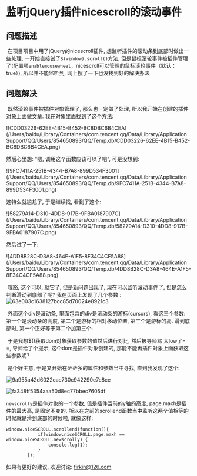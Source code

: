 # 监听jQuery插件nicescroll的滚动事件

## 问题描述

​	在项目项目中用了jQuery的nicescroll插件, 想监听插件的滚动条到底部时做出一些处理, 一开始直接试了`$(window).scroll()`方法, 但是鼠标滚轮事件被插件管理了(配置项`enablemousewheel`，nicescroll可以管理的鼠标滚轮事件（默认：true）), 所以并不能监听到, 网上搜了一下也没找到好的解决办法

## 问题解决

​	既然滚轮事件被插件对象管理了, 那么也一定做了处理, 所以我开始在创建的插件对象上面做文章. 我在对象里面找到了这个方法:

![CDD03226-62EE-4B15-B452-BC8DBC6B4CEA](/Users/baidu/Library/Containers/com.tencent.qq/Data/Library/Application Support/QQ/Users/854650893/QQ/Temp.db/CDD03226-62EE-4B15-B452-BC8DBC6B4CEA.png)

然后心里想: "嗯, 调用这个函数应该可以了吧", 可是没想到: 

![9FC7411A-251B-4344-B7A8-899D534F3001](/Users/baidu/Library/Containers/com.tencent.qq/Data/Library/Application Support/QQ/Users/854650893/QQ/Temp.db/9FC7411A-251B-4344-B7A8-899D534F3001.png)

这特么就尴尬了, 于是继续找, 看到了这个:

 ![58279A14-D310-4DD8-917B-9FBA0187907C](/Users/baidu/Library/Containers/com.tencent.qq/Data/Library/Application Support/QQ/Users/854650893/QQ/Temp.db/58279A14-D310-4DD8-917B-9FBA0187907C.png)

然后试了一下:

![4DD8B28C-D3A8-464E-A1F5-8F34C4CF5A88](/Users/baidu/Library/Containers/com.tencent.qq/Data/Library/Application Support/QQ/Users/854650893/QQ/Temp.db/4DD8B28C-D3A8-464E-A1F5-8F34C4CF5A88.png)

​	哦豁, 这个可以, 就它了, 但是新问题出现了, 现在可以监听滚动事件了, 但是怎么判断滑动到底部了呢? 我在页面上发现了几个参数 :![63e003c1638127bcc85d70024e8921c3](/Users/baidu/Library/Caches/BaiduMacHi/Share/images/63e003c1638127bcc85d70024e8921c3.png)

​	外面这个div是滚动条, 里面包含的div是滚动条的游标(cursors), 看这三个参数: 第一个是滚动条的高度, 第二个是游标的相对移动位置, 第三个是游标的高. 滑到底部时, 第一个正好等于第二个加第三个.

​	于是我想$()获取dom对象获取参数的值然后进行对比, 然后被导师骂 太low了= =, 导师给了个提示, 这个dom是插件对象创建的, 那能不能再插件对象上面获取这些参数呢?

​	是个好主意, 于是又开始在茫茫多的属性和参数当中寻找, 直到我发现了这个: 

 ![9a955a42d6022eac730c942290e7c8ce](/Users/baidu/Library/Caches/BaiduMacHi/Share/images/9a955a42d6022eac730c942290e7c8ce.png)

 ![fa348ff5354aaa50d8ec77bbec7605df](/Users/baidu/Library/Caches/BaiduMacHi/Share/images/fa348ff5354aaa50d8ec77bbec7605df.png)

`newscrolly`是插件对象的一个参数, 值是插件当前的y轴的高度, page.maxh是插件的最大高, 是固定不变的, 所以在之前的scrollend函数当中监听这两个值相等的时候就是滑到底部的时候啦, 就像这样:

```
window.niceSCROLL.scrollend(function(){
            if(window.niceSCROLL.page.maxh == window.niceSCROLL.newscrolly) {
                console.log(1);
            }
        });
```



如果有更好的建议, 欢迎讨论: firkin@126.com